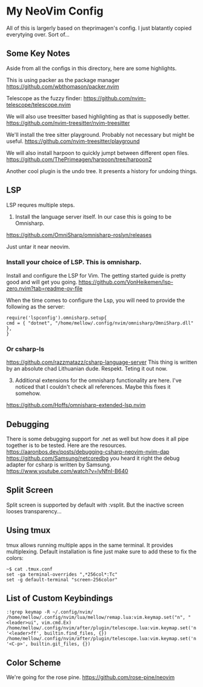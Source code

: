 # My NeoVim Config

All of this is largerly based on theprimagen's config.
I just blatantly copied everytying over. Sort of...

## Some Key Notes

Aside from all the configs in this directory, here are some highlights.

This is using packer as the package manager
https://github.com/wbthomason/packer.nvim

Telescope as the fuzzy finder:
https://github.com/nvim-telescope/telescope.nvim

We will also use treesitter based highlighting as that is supposedly better.
https://github.com/nvim-treesitter/nvim-treesitter

We'll install the tree sitter playground. Probably not necessary but might be useful.
https://github.com/nvim-treesitter/playground

We will also install harpoon to quickly jumpt between different open files.
https://github.com/ThePrimeagen/harpoon/tree/harpoon2

Another cool plugin is the undo tree. It presents a history for undoing things.

## LSP
LSP requres multiple steps.
1. Install the language server itself. In our case this is going to be Omnisharp.

https://github.com/OmniSharp/omnisharp-roslyn/releases

Just untar it near neovim.

### Install your choice of LSP. This is omnisharp.
Install and configure the LSP for Vim. The getting started guide is pretty good and will get you going.
https://github.com/VonHeikemen/lsp-zero.nvim?tab=readme-ov-file

When the time comes to configure the Lsp, you will need to provide the following as the server:

```
require('lspconfig').omnisharp.setup{
cmd = { "dotnet", "/home/mellow/.config/nvim/omnisharp/OmniSharp.dll" },
}
```
### Or csharp-ls
https://github.com/razzmatazz/csharp-language-server
This thing is written by an absolute chad Lithuanian dude. Respekt. Teting it out now.

3. Additional extensions for the omnisharp functionality are here. I've noticed that I couldn't check all references. Maybe this fixes it somehow.

https://github.com/Hoffs/omnisharp-extended-lsp.nvim

## Debugging
There is some debugging support for .net as well but how does it all pipe together is to be tested.
Here are the resources.
https://aaronbos.dev/posts/debugging-csharp-neovim-nvim-dap
https://github.com/Samsung/netcoredbg you heard it right the debug adapter for csharp is written by Samsung.
https://www.youtube.com/watch?v=lyNfnI-B640

## Split Screen
Split screen is supported by default with :vsplit.
But the inactive screen looses transparency...

## Using tmux
tmux allows running multiple apps in the same terminal.
It provides multiplexing. Default installation is fine just make sure to add these to fix the colors:
```
~$ cat .tmux.conf 
set -ga terminal-overrides ",*256col*:Tc"
set -g default-terminal "screen-256color"
```

## List of Custom Keybindings

```
:!grep keymap -R ~/.config/nvim/                                                                                      
/home/mellow/.config/nvim/lua/mellow/remap.lua:vim.keymap.set("n", "<leader>ui", vim.cmd.Ex)                                  
/home/mellow/.config/nvim/after/plugin/telescope.lua:vim.keymap.set('n', '<leader>ff', builtin.find_files, {})                
/home/mellow/.config/nvim/after/plugin/telescope.lua:vim.keymap.set('n', '<C-p>', builtin.git_files, {})

```
## Color Scheme

We're going for the rose pine.
https://github.com/rose-pine/neovim
